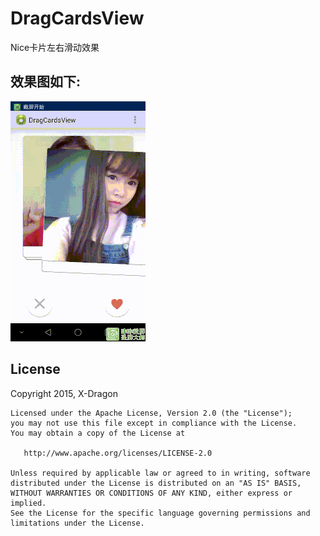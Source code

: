 # DragCardsView
Nice卡片左右滑动效果


## 效果图如下:

![gif](https://raw.githubusercontent.com/X-Dragon/DragCardsView/master/gif/dragcardsview.gif)

## License

Copyright 2015, X-Dragon

    Licensed under the Apache License, Version 2.0 (the "License");
    you may not use this file except in compliance with the License.
    You may obtain a copy of the License at

       http://www.apache.org/licenses/LICENSE-2.0

    Unless required by applicable law or agreed to in writing, software
    distributed under the License is distributed on an "AS IS" BASIS,
    WITHOUT WARRANTIES OR CONDITIONS OF ANY KIND, either express or implied.
    See the License for the specific language governing permissions and
    limitations under the License.

